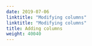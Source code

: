 ```yaml
---
date: 2019-07-06
linktitle: "Modifying columns"
linktitle: "Modifying columns"
title: Adding columns
weight: 40040
---
```


